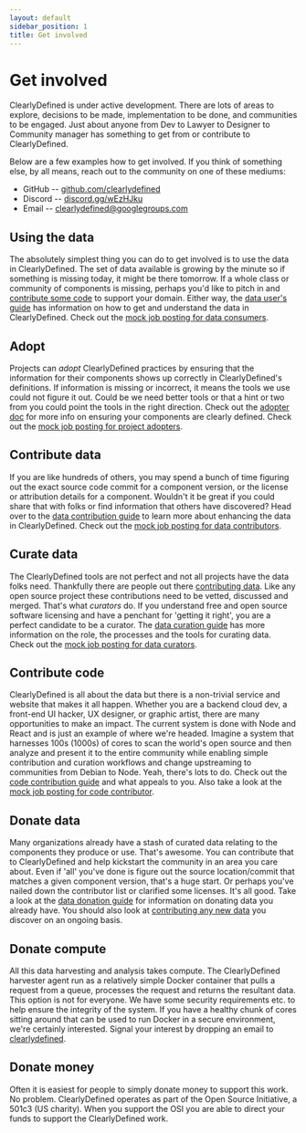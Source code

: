 ```yaml
---
layout: default
sidebar_position: 1
title: Get involved
---
```


# Get involved

ClearlyDefined is under active development. There are lots of areas to explore,
decisions to be made, implementation to be done, and communities to be engaged. Just about
anyone from Dev to Lawyer to Designer to Community manager has something to get from or
contribute to ClearlyDefined.

Below are a few examples how to get involved. If you think of something else, by all means,
reach out to the community on one of these mediums:

- GitHub -- [github.com/clearlydefined](https://github.com/clearlydefined)
- Discord -- [discord.gg/wEzHJku](https://discord.gg/wEzHJku)
- Email -- [clearlydefined@googlegroups.com](mailto:clearlydefined@googlegroups.com)

## Using the data

The absolutely simplest thing you can do to get involved is to use the data in ClearlyDefined.
The set of data available is growing by the minute so if something is missing today, it
might be there tomorrow. If a whole class or community of components is missing, perhaps you'd
like to pitch in and [contribute some code](#contribute-code) to support your domain. Either way,
the [data user's guide](/docs/get-involved/using-data) has information on how to get and understand the data in
ClearlyDefined. Check out the [mock job posting for data consumers](/docs/roles/data-consumer).

## Adopt

Projects can _adopt_ ClearlyDefined practices by ensuring that the information for their
components shows up correctly in ClearlyDefined's definitions. If information is missing or
incorrect, it means the tools we use could not figure it out. Could be we need better tools
or that a hint or two from you could point the tools in the right direction. Check out
the [adopter doc](/docs/get-involved/adopting) for more info on ensuring your components are clearly defined.
Check out the [mock job posting for project adopters](/docs/roles/adopter).

## Contribute data

If you are like hundreds of others, you may spend a bunch of time figuring out the
exact source code commit for a component version, or the license or attribution details for
a component. Wouldn't it be great if you could share that with folks or find information
that others have discovered? Head over to the [data contribution guide](/docs/get-involved/contributing-data)
to learn more about enhancing the data in ClearlyDefined. Check out the [mock job posting
for data contributors](/docs/roles/data-contributor).

## Curate data

The ClearlyDefined tools are not perfect and not all projects have the data folks need. Thankfully
there are people out there [contributing data](#contribute-data). Like any open source project
these contributions need to be vetted, discussed and merged. That's what _curators_ do.
If you understand free and open source software licensing and have a penchant for 'getting it
right', you are a perfect candidate to be a curator. The [data curation guide](/docs/get-involved/data-curation)
has more information on the role, the processes and the tools for curating data. Check out the
[mock job posting for data curators](/docs/roles/data-curator).

## Contribute code

ClearlyDefined is all about the data but there is a non-trivial service and website that makes
it all happen. Whether you are a backend cloud dev, a front-end UI hacker, UX designer,
or graphic artist, there are many opportunities to make an impact. The current system is done
with Node and React and is just an example of where we're headed. Imagine a system that harnesses
100s (1000s) of cores to scan the world's open source and then analyze and present it to the
entire community while enabling simple contribution and curation workflows and change upstreaming
to communities from Debian to Node. Yeah, there's lots to do. Check out the [code contribution
guide](/docs/get-involved/contributing-code) and what appeals to you. Also take a look at the
[mock job posting for code contributor](/docs/roles/code-contributor).

## Donate data

Many organizations already have a stash of curated data relating to the components they produce or
use. That's awesome. You can contribute that to ClearlyDefined and help kickstart the community
in an area you care about. Even if 'all' you've done is figure out the source location/commit
that matches a given component version, that's a huge start. Or perhaps you've nailed down the
contributor list or clarified some licenses. It's all good. Take a look at the [data donation
guide](/docs/curation/data-donation) for information on donating data you already have. You should also look at
[contributing any new data](#contribute-data) you discover on an ongoing basis.

## Donate compute

All this data harvesting and analysis takes compute. The ClearlyDefined harvester agent run as a
relatively simple Docker container that pulls a request from a queue, processes the request and
returns the resultant data. This option is not for everyone. We have some security requirements
etc. to help ensure the integrity of the system. If you have a healthy chunk of cores sitting
around that can be used to run Docker in a secure environment, we're certainly interested. Signal
your interest by dropping an email to [clearlydefined](mailto:nick.vidal@opensource.org).

## Donate money

Often it is easiest for people to simply donate money to support this work. No problem. ClearlyDefined
operates as part of the Open Source Initiative, a 501c3 (US charity). When you support the OSI you are
able to direct your funds to support the ClearlyDefined work.
